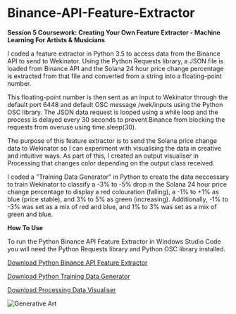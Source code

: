 # Binance-API-Feature-Extractor
**Session 5 Coursework: Creating Your Own Feature Extractor - Machine Learning For Artists &amp; Musicians**

I coded a feature extractor in Python 3.5 to access data from the Binance API to send to Wekinator. Using the Python Requests library, a JSON file is loaded from Binance API and the Solana 24 hour price change percentage is extracted from that file and converted from a string into a floating-point number. 

This floating-point number is then sent as an input to Wekinator through the default port 6448 and default OSC message /wek/inputs using the Python OSC library. The JSON data request is looped using a while loop and the process is delayed every 30 seconds to prevent Binance from blocking the requests from overuse using time.sleep(30). 

The purpose of this feature extractor is to send the Solana price change data to Wekinator so I can experiment with visualising the data in creative and intuitive ways. As part of this, I created an output visualiser in Processing that changes color depending on the output class received.

I coded a "Training Data Generator" in Python to create the data neccessary to train Wekinator to classify a -3% to -5% drop in the Solana 24 hour price change percentage to display a red colouration (falling), a -1% to +1% as blue (price stable), and 3% to 5% as green (increasing). 
Additionally, -1% to -3% was set as a mix of red and blue, and 1% to 3% was set as a mix of green and blue. 

**How To Use**

To run the Python Binance API Feature Extractor in Windows Studio Code you will need the Python Requests library and Python OSC library installed.

[Download Python Binance API Feature Extractor](https://github.com/cameronsocialhardware/Binance-API-Feature-Extractor/blob/main/Solana-Tracker.py)

[Download Python Training Data Generator](https://github.com/cameronsocialhardware/Binance-API-Feature-Extractor/blob/main/Training-Data.py)

[Download Processing Data Visualiser](https://github.com/cameronsocialhardware/Binance-API-Feature-Extractor/blob/main/Classifer-1-Input-Data-Visualisation.pde)

![Generative Art](https://github.com/cameronsocialhardware/Binance-API-Feature-Extractor/blob/main/Processing-Data-Art.gif)





